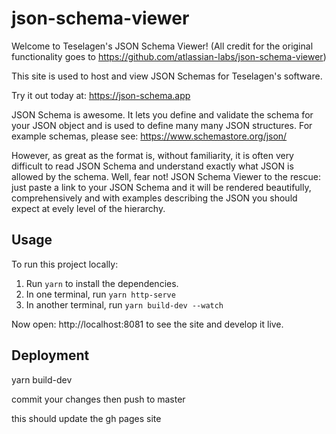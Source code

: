 # json-schema-viewer
Welcome to Teselagen's JSON Schema Viewer! (All credit for the original functionality goes to https://github.com/atlassian-labs/json-schema-viewer)

This site is used to host and view JSON Schemas for Teselagen's software.

Try it out today at: https://json-schema.app


JSON Schema is awesome. It lets you define and validate the schema for your JSON object and is used to define many many JSON structures. 
For example schemas, please see: https://www.schemastore.org/json/ 

However, as great as the format is, without familiarity, it is often very difficult to read JSON Schema and understand exactly what JSON 
is allowed by the schema. Well, fear not! JSON Schema Viewer to the rescue: just paste a link to your JSON Schema and it will be 
rendered beautifully, comprehensively and with examples describing the JSON you should expect at evely level of the hierarchy.

## Usage

To run this project locally:

1. Run `yarn` to install the dependencies.
2. In one terminal, run `yarn http-serve`
3. In another terminal, run `yarn build-dev --watch`

Now open: http://localhost:8081 to see the site and develop it live.

## Deployment

yarn build-dev

commit your changes
then push to master 

this should update the gh pages site

